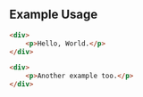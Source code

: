 ## Example Usage

```html preview
<div>
    <p>Hello, World.</p>
</div>
```

```html
<div>
    <p>Another example too.</p>
</div>
```
